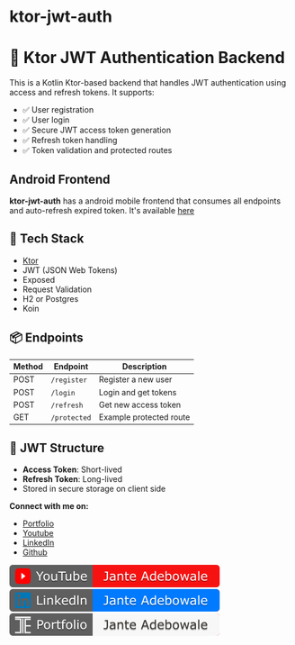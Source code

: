 # ktor-jwt-auth

# 🔐 Ktor JWT Authentication Backend

This is a Kotlin Ktor-based backend that handles JWT authentication using access and refresh tokens. It supports:

- ✅ User registration
- ✅ User login
- ✅ Secure JWT access token generation
- ✅ Refresh token handling
- ✅ Token validation and protected routes

## Android Frontend
**ktor-jwt-auth** has a android mobile frontend that consumes all endpoints and auto-refresh expired token. It's available [here](https://github.com/jante-adebowale/AndroidJwtAuthClient)

## 🚀 Tech Stack

- [Ktor](https://ktor.io/)
- JWT (JSON Web Tokens)
- Exposed
- Request Validation
- H2 or Postgres
- Koin

## 📦 Endpoints

| Method | Endpoint          | Description                |
|--------|-------------------|----------------------------|
| POST   | `/register`       | Register a new user        |
| POST   | `/login`          | Login and get tokens       |
| POST   | `/refresh`        | Get new access token       |
| GET    | `/protected`      | Example protected route    |

## 🔐 JWT Structure

- **Access Token**: Short-lived 
- **Refresh Token**: Long-lived 
- Stored in secure storage on client side

**Connect with me on:**
* [Portfolio](https://www.janteadebowale.com)
* [Youtube](https://www.youtube.com/@jante-adebowale)
* [LinkedIn](https://www.linkedin.com/in/jante-adebowale)
* [Github](https://github.com/jante-adebowale)

<p >
  <a href="https://www.youtube.com/@jante-adebowale"><img alt="Youtube" src="https://github.com/jante-adebowale/data-capture-service/blob/master/src/main/resources/static/youtube.svg?raw=true"/></a>
  <a href="https://www.linkedin.com/in/jante-adebowale"><img alt="LinkedIn" src="https://github.com/jante-adebowale/data-capture-service/blob/master/src/main/resources/static/linkedin.svg?raw=true"/></a> 
  <a href="https://www.janteadebowale.com"><img alt="Portfolio" src="https://github.com/jante-adebowale/data-capture-service/blob/master/src/main/resources/static/portfolio.svg?raw=true"/></a>
</p>
